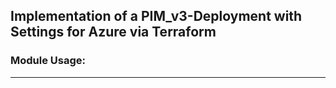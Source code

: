 ## Implementation of a PIM_v3-Deployment with Settings for Azure via Terraform


### Module Usage:


---
